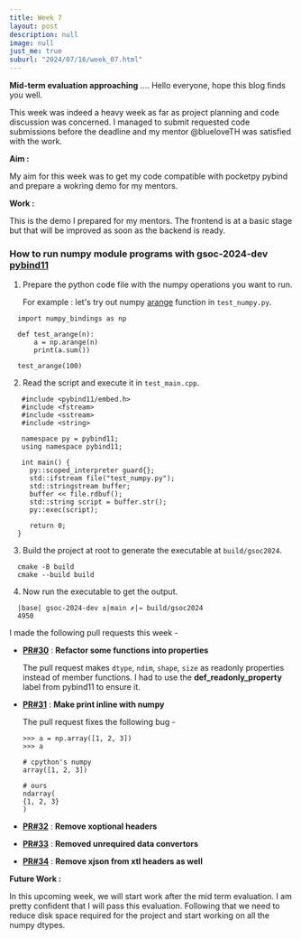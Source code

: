 ```yaml
---
title: Week 7
layout: post
description: null
image: null
just_me: true
suburl: "2024/07/16/week_07.html"
---
```

**Mid-term evaluation approaching**
.... Hello everyone, hope this blog finds you well.

This week was indeed a heavy week as far as project planning and code discussion was concerned. I managed to submit requested code submissions before the deadline and my mentor @blueloveTH was satisfied with the work.

**Aim :** 

My aim for this week was to get my code compatible with pocketpy pybind and prepare a wokring demo for my mentors.

**Work :** 

This is the demo I prepared for my mentors. The frontend is at a basic stage but that will be improved as soon as the backend is ready. 

  ### How to run **numpy** module programs with **gsoc-2024-dev** [pybind11](https://github.com/pocketpy/gsoc-2024-dev/tree/main/pybind11)
  
  1. Prepare the python code file with the numpy operations you want to run.

     For example : let's try out numpy [arange](https://numpy.org/doc/stable/reference/generated/numpy.arange.html) function in `test_numpy.py`.
     
  ```
    import numpy_bindings as np
      
    def test_arange(n):
        a = np.arange(n)
        print(a.sum())
      
    test_arange(100)
  ```
  
  2. Read the script and execute it in `test_main.cpp`. 
  ```
     #include <pybind11/embed.h>
     #include <fstream>
     #include <sstream>
     #include <string>
      
     namespace py = pybind11;
     using namespace pybind11;
      
     int main() {
       py::scoped_interpreter guard{};
       std::ifstream file("test_numpy.py");
       std::stringstream buffer;
       buffer << file.rdbuf();
       std::string script = buffer.str();
       py::exec(script);
      
       return 0;
    }
  ```
  
  3. Build the project at root to generate the executable at `build/gsoc2024`.
  ```
    cmake -B build
    cmake --build build
  ```
  4. Now run the executable to get the output. 
  ```
    |base| gsoc-2024-dev ±|main ✗|→ build/gsoc2024 
    4950
  ```

I made the following pull requests this week -

- **[PR#30](https://github.com/pocketpy/gsoc-2024-dev/pull/30)** : **Refactor some functions into properties**
  
  The pull request makes `dtype`, `ndim`, `shape`, `size` as readonly properties instead of member functions. I had to use the **def_readonly_property** label from pybind11 to ensure it.

- **[PR#31](https://github.com/pocketpy/gsoc-2024-dev/pull/31)** : **Make print inline with numpy**

  The pull request fixes the following bug - 
  ```
  >>> a = np.array([1, 2, 3])
  >>> a
  ```
  ```
  # cpython's numpy
  array([1, 2, 3])
  ```
  ```
  # ours
  ndarray(
  {1, 2, 3}
  )
  ``` 
- **[PR#32](https://github.com/pocketpy/gsoc-2024-dev/pull/32)** : **Remove xoptional headers**
- **[PR#33](https://github.com/pocketpy/gsoc-2024-dev/pull/33)** : **Removed unrequired data convertors**
- **[PR#34](https://github.com/pocketpy/gsoc-2024-dev/pull/34)** : **Remove xjson from xtl headers as well**

**Future Work :**

In this upcoming week, we will start work after the mid term evaluation. I am pretty confident that I will pass this evaluation. Following that we need to reduce disk space required for the project and start working on all the numpy dtypes.
